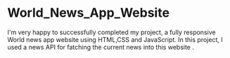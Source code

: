 # World_News_App_Website
I'm very happy to successfully completed my project, a fully responsive World news app website using HTML,CSS and JavaScript.
In this project, I used a news API for fatching the current news into this  website .
